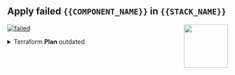 ## Apply failed `{{COMPONENT_NAME}}` in `{{STACK_NAME}}`

<a href="https://cloudposse.com/"><img src="https://cloudposse.com/logo-300x69.svg" width="100px" align="right"/></a>
 [![failed](https://shields.io/badge/APPLY-FAILED-critical?style=for-the-badge)](#user-content-plan-outdated-{{STACK_NAME}}-{{COMPONENT_NAME}})

<details><summary><a id="plan-outdated-{{STACK_NAME}}-{{COMPONENT_NAME}}" />Terraform <strong>Plan</strong> outdated</summary>
{{DIFF}}

</details>
